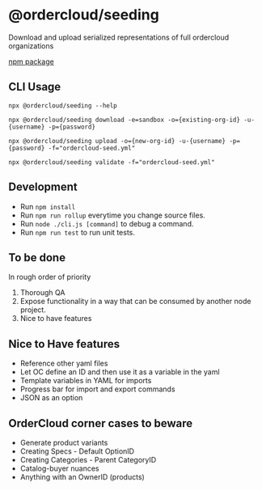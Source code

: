 # @ordercloud/seeding
Download and upload serialized representations of full ordercloud organizations

[npm package](https://www.npmjs.com/package/@ordercloud/seeding)

## CLI Usage 

`npx @ordercloud/seeding --help`

`npx @ordercloud/seeding download -e=sandbox -o={existing-org-id} -u-{username} -p={password}`

`npx @ordercloud/seeding upload -o={new-org-id} -u-{username} -p={password} -f="ordercloud-seed.yml"`

`npx @ordercloud/seeding validate -f="ordercloud-seed.yml"`

## Development

- Run `npm install`
- Run `npm run rollup` everytime you change source files.
- Run `node ./cli.js [command]` to debug a command.
- Run `npm run test` to run unit tests.

## To be done

In rough order of priority
1. Thorough QA
2. Expose functionality in a way that can be consumed by another node project.
3. Nice to have features

## Nice to Have features
- Reference other yaml files
- Let OC define an ID and then use it as a variable in the yaml
- Template variables in YAML for imports
- Progress bar for import and export commands
- JSON as an option

## OrderCloud corner cases to beware
- Generate product variants
- Creating Specs - Default OptionID
- Creating Categories - Parent CategoryID
- Catalog-buyer nuances
- Anything with an OwnerID (products)

